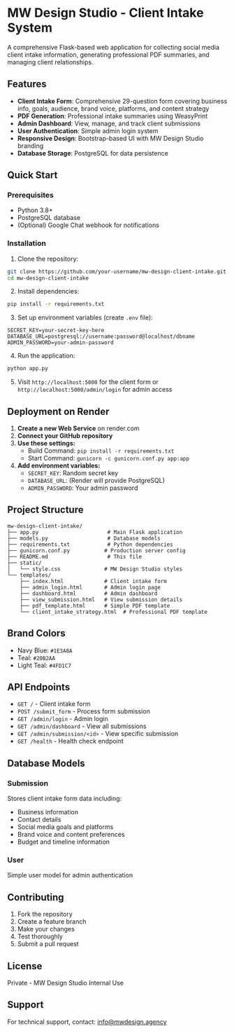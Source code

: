 # MW Design Studio - Client Intake System

A comprehensive Flask-based web application for collecting social media client intake information, generating professional PDF summaries, and managing client relationships.

## Features

- **Client Intake Form**: Comprehensive 29-question form covering business info, goals, audience, brand voice, platforms, and content strategy
- **PDF Generation**: Professional intake summaries using WeasyPrint
- **Admin Dashboard**: View, manage, and track client submissions
- **User Authentication**: Simple admin login system
- **Responsive Design**: Bootstrap-based UI with MW Design Studio branding
- **Database Storage**: PostgreSQL for data persistence

## Quick Start

### Prerequisites

- Python 3.8+
- PostgreSQL database
- (Optional) Google Chat webhook for notifications

### Installation

1. Clone the repository:
```bash
git clone https://github.com/your-username/mw-design-client-intake.git
cd mw-design-client-intake
```

2. Install dependencies:
```bash
pip install -r requirements.txt
```

3. Set up environment variables (create `.env` file):
```env
SECRET_KEY=your-secret-key-here
DATABASE_URL=postgresql://username:password@localhost/dbname
ADMIN_PASSWORD=your-admin-password
```

4. Run the application:
```bash
python app.py
```

5. Visit `http://localhost:5000` for the client form or `http://localhost:5000/admin/login` for admin access

## Deployment on Render

1. **Create a new Web Service** on render.com
2. **Connect your GitHub repository**
3. **Use these settings:**
   - Build Command: `pip install -r requirements.txt`
   - Start Command: `gunicorn -c gunicorn.conf.py app:app`
4. **Add environment variables:**
   - `SECRET_KEY`: Random secret key
   - `DATABASE_URL`: (Render will provide PostgreSQL)
   - `ADMIN_PASSWORD`: Your admin password

## Project Structure

```
mw-design-client-intake/
├── app.py                      # Main Flask application
├── models.py                   # Database models
├── requirements.txt            # Python dependencies
├── gunicorn.conf.py           # Production server config
├── README.md                   # This file
├── static/
│   └── style.css              # MW Design Studio styles
└── templates/
    ├── index.html             # Client intake form
    ├── admin_login.html       # Admin login page
    ├── dashboard.html         # Admin dashboard
    ├── view_submission.html   # View submission details
    ├── pdf_template.html      # Simple PDF template
    └── client_intake_strategy.html  # Professional PDF template
```

## Brand Colors

- Navy Blue: `#1E3A8A`
- Teal: `#20B2AA`
- Light Teal: `#4FD1C7`

## API Endpoints

- `GET /` - Client intake form
- `POST /submit_form` - Process form submission
- `GET /admin/login` - Admin login
- `GET /admin/dashboard` - View all submissions
- `GET /admin/submission/<id>` - View specific submission
- `GET /health` - Health check endpoint

## Database Models

### Submission
Stores client intake form data including:
- Business information
- Contact details
- Social media goals and platforms
- Brand voice and content preferences
- Budget and timeline information

### User
Simple user model for admin authentication

## Contributing

1. Fork the repository
2. Create a feature branch
3. Make your changes
4. Test thoroughly
5. Submit a pull request

## License

Private - MW Design Studio Internal Use

## Support

For technical support, contact: info@mwdesign.agency

